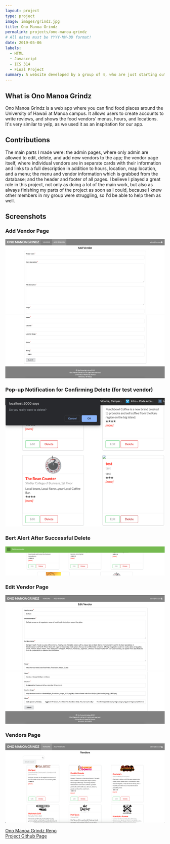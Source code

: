 ```yaml
---
layout: project
type: project
image: images/grindz.jpg
title: Ono Manoa Grindz
permalink: projects/ono-manoa-grindz
# All dates must be YYYY-MM-DD format!
date: 2019-05-06
labels:
  - HTML
  - Javascript
  - ICS 314
  - Final Project
summary: A website developed by a group of 4, who are just starting out in web development.
---
```


<h2>What is Ono Manoa Grindz</h2>
Ono Manoa Grindz is a web app where you can find food places around the University of Hawaii at Manoa campus. It allows users to create accounts to write reviews, and shows the food vendors' menus, hours, and locations. It's very similar to yelp, as we used it as an inspiration for our app.

<h2>Contributions</h2>
The main parts I made were: the admin pages, where only admin are allowed to edit, delete, and add new vendors to the app; the vendor page itself, where individual vendors are in separate cards with their information and links to a full description in addition to hours, location, map location, and a menu; the menu and vendor information which is grabbed from the database; and the header and footer of all pages. I believe I played a great role in this project, not only as doing a lot of the main work, but also as always finishing my parts of the project as soon as I could, because I knew other members in my group were struggling, so I'd be able to help them as well. 

<h2>Screenshots</h2>
<h3>Add Vendor Page</h3>
<img src="\images\add-vendor1.png">
<img src="\images\add-vendor2.png">
<h3>Pop-up Notification for Confirming Delete (for test vendor)</h3>
<img src="\images\delete-confirm.png">
<h3>Bert Alert After Successful Delete</h3>
<img src="\images\delete.png">
<h3>Edit Vendor Page</h3>
<img src="\images\edit-vendor1.png">
<img src="\images\edit-vendor2.png">
<h3>Vendors Page</h3>
<img src="\images\vendors.png">

[Ono Manoa Grindz Repo](https://github.com/ono-manoa-grindz/ono-manoa-grindz)  
[Project Github Page](https://ono-manoa-grindz.github.io/)



